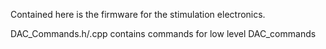 Contained here is the firmware for the stimulation electronics. 

DAC_Commands.h/.cpp contains commands for low level DAC_commands
